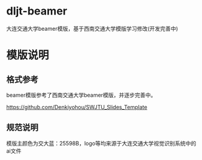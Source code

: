 # dljt-beamer
大连交通大学beamer模版，基于西南交通大学模版学习修改(开发完善中)

# 模版说明
## 格式参考
beamer模版参考了西南交通大学beamer模版，并逐步完善中。

https://github.com/Denkiyohou/SWJTU_Slides_Template

## 规范说明
模版主颜色为交大蓝：25598B，logo等均来源于大连交通大学视觉识别系统中的ai文件

